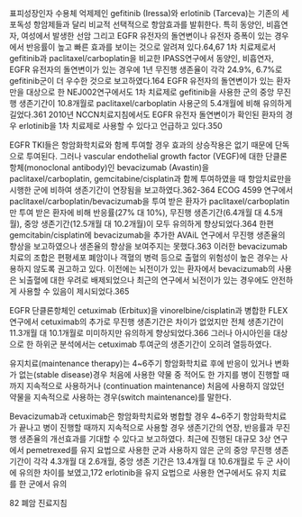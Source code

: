 표피성장인자 수용체 억제제인 gefitinib (Iressa)와 erlotinib (Tarceva)는 기존의 세포독성 항암제들과 달리 비교적 선택적으로 항암효과를 발휘한다. 특히 동양인, 비흡연자, 여성에서 발생한 선암 그리고 EGFR 유전자의 돌연변이나 유전자 증폭이 있는 경우에서 반응률이 높고 빠른 효과를 보이는 것으로 알려져 있다.64,67 1차 치료제로서 gefitinib과 paclitaxel/carboplatin을 비교한 IPASS연구에서 동양인, 비흡연자, EGFR 유전자의 돌연변이가 있는 경우에 1년 무진행 생존율이 각각 24.9%, 6.7%로 gefitinib군이 더 우수한 것으로 보고하였다.164 EGFR 유전자의 돌연변이가 있는 환자만을 대상으로 한 NEJ002연구에서도 1차 치료제로 gefitinib을 사용한 군의 중앙 무진행 생존기간이 10.8개월로 paclitaxel/carboplatin 사용군의 5.4개월에 비해 유의하게 길었다.361 2010년 NCCN치료지침에서도 EGFR 유전자 돌연변이가 확인된 환자의 경우 erlotinib을 1차 치료제로 사용할 수 있다고 언급하고 있다.350

EGFR TKI들은 항암화학치료와 함께 투여할 경우 효과의 상승작용은 없기 때문에 단독으로 투여된다. 그러나 vascular endothelial growth factor (VEGF)에 대한 단클론항체(monoclonal antibody)인 bevacizumab (Avastin)을 paclitaxel/carboplatin, gemcitabine/cisplatin과 함께 투여하였을 때 항암치료만을 시행한 군에 비하여 생존기간이 연장됨을 보고하였다.362-364 ECOG 4599 연구에서 paclitaxel/carboplatin/bevacizumab을 투여 받은 환자가 paclitaxel/carboplatin만 투여 받은 환자에 비해 반응률(27% 대 10%), 무진행 생존기간(6.4개월 대 4.5개월), 중앙 생존기간(12.5개월 대 10.2개월)이 모두 유의하게 향상되었다.364 한편 gemcitabin/cisplatin에 bevacizumab을 추가한 AVAiL 연구에서 무진행 생존율의 향상을 보고하였으나 생존율의 향상을 보여주지는 못했다.363 이러한 bevacizumab 치료의 조합은 편평세포 폐암이나 객혈의 병력 등으로 출혈의 위험성이 높은 경우는 사용하지 않도록 권고하고 있다. 이전에는 뇌전이가 있는 환자에서 bevacizumab의 사용은 뇌출혈에 대한 우려로 배제되었으나 최근의 연구에서 뇌전이가 있는 경우에도 안전하게 사용할 수 있음이 제시되었다.365

EGFR 단클론항체인 cetuximab (Erbitux)을 vinorelbine/cisplatin과 병합한 FLEX연구에서 cetuximab의 추가로 무진행 생존기간은 차이가 없었지만 전체 생존기간이 11.3개월 대 10.1개월로 미미하지만 유의하게 향상되었다.366 그러나 아시아인을 대상으로 한 하위군 분석에서는 cetuximab 투여군의 생존기간이 오히려 열등하였다.

유지치료(maintenance therapy)는 4~6주기 항암화학치료 후에 반응이 있거나 변화가 없는(stable disease)경우 처음에 사용한 약물 중 적어도 한 가지를 병이 진행할 때까지 지속적으로 사용하거나 (continuation maintenance) 처음에 사용하지 않았던 약물을 지속적으로 사용하는 경우(switch maintenance)를 말한다.

Bevacizumab과 cetuximab은 항암화학치료와 병합할 경우 4~6주기 항암화학치료가 끝나고 병이 진행할 때까지 지속적으로 사용할 경우 생존기간의 연장, 반응률과 무진행 생존율의 개선효과를 기대할 수 있다고 보고하였다. 최근에 진행된 대규모 3상 연구에서 pemetrexed를 유지 요법으로 사용한 군과 사용하지 않은 군의 중앙 무진행 생존기간이 각각 4.3개월 대 2.6개월, 중앙 생존 기간은 13.4개월 대 10.6개월로 두 군 사이에 유의한 차이를 보였고,172 erlotinib을 유지 요법으로 사용한 연구에서도 유지 치료를 한 군에서 유의

<PAGE>82
폐암 진료지침